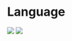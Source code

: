 # Language
<img src="https://img.shields.io/badge/C-#1F50B5?style=flat-square&logo=C&logoColor=white"/>
<img src="https://img.shields.io/badge/C#-#6E2FC7?style=flat-square&logo=C#&logoColor=white"/>
